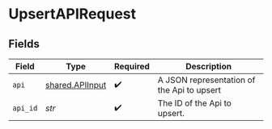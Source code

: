 # UpsertAPIRequest


## Fields

| Field                                              | Type                                               | Required                                           | Description                                        |
| -------------------------------------------------- | -------------------------------------------------- | -------------------------------------------------- | -------------------------------------------------- |
| `api`                                              | [shared.APIInput](../../models/shared/apiinput.md) | :heavy_check_mark:                                 | A JSON representation of the Api to upsert         |
| `api_id`                                           | *str*                                              | :heavy_check_mark:                                 | The ID of the Api to upsert.                       |